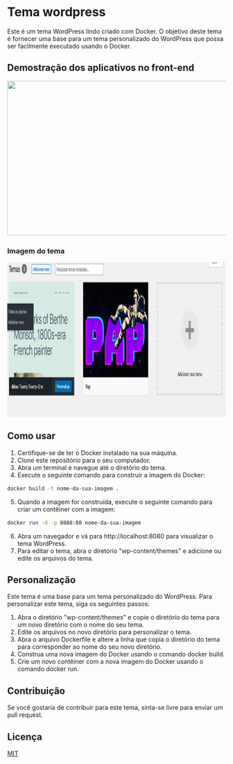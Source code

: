 # Tema wordpress

Este é um tema WordPress lindo criado com Docker. O objetivo deste tema é fornecer uma base para um tema personalizado do WordPress que possa ser facilmente executado usando o Docker.

## Demostração dos aplicativos no front-end

<div style="max-width: 100%; overflow: hidden;">
    <img src="./gifdofunciomaneto.gif" width="725" height="356">
</div>

### Imagem do tema 
<div style="max-width: 100%; overflow: hidden;">
    <img src="./temafoto.png" width="725" height="356">
</div>

## Como usar 


1. Certifique-se de ter o Docker instalado na sua máquina.
2. Clone este repositório para o seu computador.
3. Abra um terminal e navegue até o diretório do tema.
4. Execute o seguinte comando para construir a imagem do Docker:

```bash
docker build -t nome-da-sua-imagem .

```
5. Quando a imagem for construída, execute o seguinte comando para criar um contêiner com a imagem:
```bash
docker run -d -p 8080:80 nome-da-sua-imagem

```

6. Abra um navegador e vá para http://localhost:8080 para visualizar o tema WordPress.
7. Para editar o tema, abra o diretório "wp-content/themes" e adicione ou edite os arquivos do tema.

## Personalização

Este tema é uma base para um tema personalizado do WordPress. Para personalizar este tema, siga os seguintes passos:

1. Abra o diretório "wp-content/themes" e copie o diretório do tema para um novo diretório com o nome do seu tema.
2. Edite os arquivos no novo diretório para personalizar o tema.
3. Abra o arquivo Dockerfile e altere a linha que copia o diretório do tema para corresponder ao nome do seu novo diretório.
4. Construa uma nova imagem do Docker usando o comando docker build.
5. Crie um novo contêiner com a nova imagem do Docker usando o comando docker run.


## Contribuição

Se você gostaria de contribuir para este tema, sinta-se livre para enviar um pull request.

## Licença

[MIT](https://choosealicense.com/licenses/mit/)
